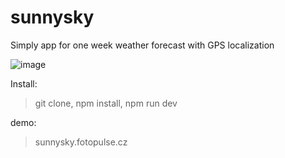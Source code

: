 # sunnysky
Simply app for one week weather forecast with GPS localization


![image](https://user-images.githubusercontent.com/43533811/211326981-d27c53aa-1d94-420d-bde6-ab1f85109a3f.png)


Install:
> git clone, npm install, npm run dev

demo: 
> sunnysky.fotopulse.cz
